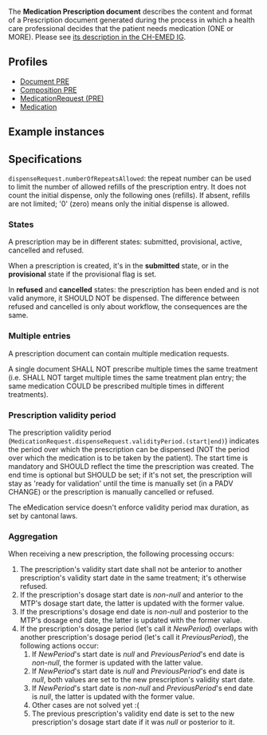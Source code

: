 The **Medication Prescription document** describes the content and format of a Prescription document generated during the process in which a health care professional decides that the patient needs medication (ONE or MORE). Please see [its description in the CH-EMED IG](http://fhir.ch/ig/ch-emed/medication-prescription-document.html).

## Profiles

* [Document PRE](StructureDefinition-ch-emed-epr-document-medicationprescription.html)
* [Composition PRE](StructureDefinition-ch-emed-epr-composition-medicationprescription.html)
* [MedicationRequest (PRE)](StructureDefinition-ch-emed-epr-medicationrequest.html)
* [Medication](StructureDefinition-ch-emed-epr-medication.html)

## Example instances

## Specifications


`dispenseRequest.numberOfRepeatsAllowed`: the repeat number can be used to limit the number of allowed refills of the prescription entry.
It does not count the initial dispense, only the following ones (refills).
If absent, refills are not limited; '0' (zero) means only the initial dispense is allowed.


### States

A prescription may be in different states: submitted, provisional, active, cancelled and refused.

When a prescription is created, it's in the **submitted** state, or in the **provisional** state if the provisional flag is set.

In **refused** and **cancelled** states: the prescription has been ended and is not valid anymore, it SHOULD NOT be dispensed. The difference between refused and cancelled is only about workflow, the consequences are the same.

### Multiple entries

A prescription document can contain multiple medication requests.

A single document SHALL NOT prescribe multiple times the same treatment (i.e. SHALL NOT target multiple times the same treatment plan entry; the same medication COULD be prescribed multiple times in different treatments).

### Prescription validity period

The prescription validity period (`MedicationRequest.dispenseRequest.validityPeriod.(start|end)`) indicates the period over which the prescription can be dispensed (NOT the period over which the medication is to be taken by the patient).
The start time is mandatory and SHOULD reflect the time the prescription was created.
The end time is optional but SHOULD be set; if it's not set, the prescription will stay as 'ready for validation' until the time is manually set (in a PADV CHANGE) or the prescription is manually cancelled or refused.

The eMedication service doesn't enforce validity period max duration, as set by cantonal laws.

### Aggregation

When receiving a new prescription, the following processing occurs:

1. The prescription's validity start date shall not be anterior to another prescription's validity start date in the same treatment; it's otherwise refused.
2. If the prescription's dosage start date is *non-null* and anterior to the MTP's dosage start date, the latter is updated with the former value.
3. If the prescriptions's dosage end date is *non-null* and posterior to the MTP's dosage end date, the latter is updated with the former value.
4. If the prescription's dosage period (let's call it *NewPeriod*) overlaps with another prescription's dosage period (let's call it *PreviousPeriod*), the following actions occur:
    1. If *NewPeriod*'s start date is *null* and *PreviousPeriod*'s end date is *non-null*, the former is updated with the latter value.
    1. If *NewPeriod*'s start date is *null* and *PreviousPeriod*'s end date is *null*, both values are set to the new prescription's validity start date.
    2. If *NewPeriod*'s start date is *non-null* and *PreviousPeriod*'s end date is *null*, the latter is updated with the former value.
    3. Other cases are not solved yet :(
    4. The previous prescription's validity end date is set to the new prescription's dosage start date if it was *null* or posterior to it.
